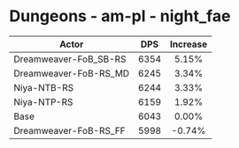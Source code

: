 # Dungeons - am-pl - night_fae
| Actor | DPS | Increase |
|---|:---:|:---:|
|Dreamweaver-FoB_SB-RS|6354|5.15%|
|Dreamweaver-FoB-RS_MD|6245|3.34%|
|Niya-NTB-RS|6244|3.33%|
|Niya-NTP-RS|6159|1.92%|
|Base|6043|0.00%|
|Dreamweaver-FoB-RS_FF|5998|-0.74%|
